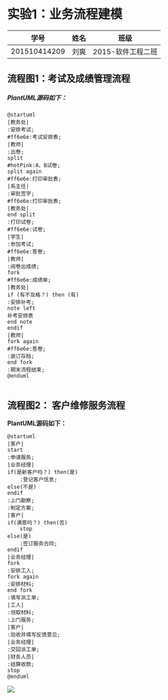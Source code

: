 # 实验1：业务流程建模

|      学号      |  姓名  |     班级      |
| :----------: | :--: | :---------: |
| 201510414209 |  刘爽  | 2015-软件工程二班 |

## 流程图1：考试及成绩管理流程

##### **PlantUML源码如下：**

```
@startuml
|教务处|
:安排考试;
#ff6e6e:考试安排表;
|教师|
:出卷;
split
#hotPink:A、B试卷;
split again
#ff6e6e:打印审批表;
|系主任|
:审批签字;
#ff6e6e:打印审批表;
|教务处|
end split
:打印试卷;
#ff6e6e:试卷;
|学生|
:参加考试;
#ff6e6e:答卷;
|教师|
:阅卷出成绩;
fork
#ff6e6e:成绩单;
|教务处|
if (有不及格？) then (有)
:安排补考;
note left
补考安排表
end note
endif
|教师|
fork again
#ff6e6e:答卷;
:装订存档;
end fork
:期末流程结束;
@enduml
```

![]()

## 流程图2： 客户维修服务流程

**PlantUML源码如下：**

```
@startuml
|客户|
start
:申请服务;
|业务经理|
if(是新客户吗？) then(是)
    :登记客户信息;
else(不是)
endif
:上门勘察;
:制定方案;
|客户|
if(满意吗？) then(否)
    stop
else(是)
    :签订服务合同;
endif
|业务经理|
fork
:安排工人;
fork again
:安排材料;
end fork
:填写派工单;
|工人|
:领取材料;
:上门服务;
|客户|
:验收并填写反馈意见;
|业务经理|
:交回派工单;
|财务人员|
:结算收款;
stop
@enduml
```

![](../客户维修流程)